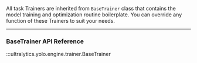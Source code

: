 All task Trainers are inherited from `BaseTrainer` class that contains the model training and optimization routine
boilerplate. You can override any function of these Trainers to suit your needs.

---

### BaseTrainer API Reference

:::ultralytics.yolo.engine.trainer.BaseTrainer
